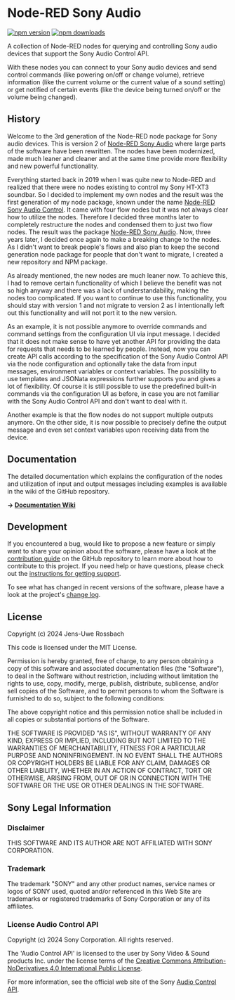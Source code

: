 # Node-RED Sony Audio

<a href="https://www.npmjs.com/package/@jens_rossbach/node-red-sony-audio"><img title="npm version" src="https://badgen.net/npm/v/@jens_rossbach/node-red-sony-audio"></a>
<a href="https://www.npmjs.com/package/@jens_rossbach/node-red-sony-audio"><img title="npm downloads" src="https://badgen.net/npm/dt/@jens_rossbach/node-red-sony-audio"></a>

A collection of Node-RED nodes for querying and controlling Sony audio devices that support the Sony Audio Control API.

With these nodes you can connect to your Sony audio devices and send control commands (like powering on/off or change volume), retrieve information (like the current volume or the current value of a sound setting) or get notified of certain events (like the device being turned on/off or the volume being changed).

## History
Welcome to the 3rd generation of the Node-RED node package for Sony audio devices. This is version 2 of [Node-RED Sony Audio](https://github.com/jensrossbach/node-red-contrib-sony-audio) where large parts of the software have been rewritten. The nodes have been modernized, made much leaner and cleaner and at the same time provide more flexibility and new powerful functionality.

Everything started back in 2019 when I was quite new to Node-RED and realized that there were no nodes existing to control my Sony HT-XT3 soundbar. So I decided to implement my own nodes and the result was the first generation of my node package, known under the name [Node-RED Sony Audio Control](https://github.com/jensrossbach/node-red-contrib-sony-audio-control). It came with four flow nodes but it was not always clear how to utilize the nodes. Therefore I decided three months later to completely restructure the nodes and condensed them to just two flow nodes. The result was the package [Node-RED Sony Audio](https://github.com/jensrossbach/node-red-contrib-sony-audio). Now, three years later, I decided once again to make a breaking change to the nodes. As I didn't want to break people's flows and also plan to keep the second generation node package for people that don't want to migrate, I created a new repository and NPM package.

As already mentioned, the new nodes are much leaner now. To achieve this, I had to remove certain functionality of which I believe the benefit was not so high anyway and there was a lack of understandability, making the nodes too complicated. If you want to continue to use this functionality, you should stay with version 1 and not migrate to version 2 as I intentionally left out this functionality and will not port it to the new version.

As an example, it is not possible anymore to override commands and command settings from the configuration UI via input message. I decided that it does not make sense to have yet another API for providing the data for requests that needs to be learned by people. Instead, now you can create API calls according to the specification of the Sony Audio Control API via the node configuration and optionally take the data from input messages, environment variables or context variables. The possibility to use templates and JSONata expressions further supports you and gives a lot of flexibility. Of course it is still possible to use the predefined built-in commands via the configuration UI as before, in case you are not familiar with the Sony Audio Control API and don't want to deal with it.

Another example is that the flow nodes do not support multiple outputs anymore. On the other side, it is now possible to precisely define the output message and even set context variables upon receiving data from the device.

## Documentation
The detailed documentation which explains the configuration of the nodes and utilization of input and output messages including examples is available in the wiki of the GitHub repository.

**&rarr; [Documentation Wiki](https://github.com/jensrossbach/node-red-sony-audio/wiki)**

## Development
If you encountered a bug, would like to propose a new feature or simply want to share your opinion about the software, please have a look at the [contribution guide](https://github.com/jensrossbach/node-red-sony-audio/blob/master/CONTRIBUTING.md) on the GitHub repository to learn more about how to contribute to this project. If you need help or have questions, please check out the [instructions for getting support](https://github.com/jensrossbach/node-red-sony-audio/blob/master/SUPPORT.md).

To see what has changed in recent versions of the software, please have a look at the project's [change log](https://github.com/jensrossbach/node-red-sony-audio/blob/master/CHANGELOG.md).

## License
Copyright (c) 2024 Jens-Uwe Rossbach

This code is licensed under the MIT License.

Permission is hereby granted, free of charge, to any person obtaining a copy
of this software and associated documentation files (the "Software"), to deal
in the Software without restriction, including without limitation the rights
to use, copy, modify, merge, publish, distribute, sublicense, and/or sell
copies of the Software, and to permit persons to whom the Software is
furnished to do so, subject to the following conditions:

The above copyright notice and this permission notice shall be included in all
copies or substantial portions of the Software.

THE SOFTWARE IS PROVIDED "AS IS", WITHOUT WARRANTY OF ANY KIND, EXPRESS OR
IMPLIED, INCLUDING BUT NOT LIMITED TO THE WARRANTIES OF MERCHANTABILITY,
FITNESS FOR A PARTICULAR PURPOSE AND NONINFRINGEMENT. IN NO EVENT SHALL THE
AUTHORS OR COPYRIGHT HOLDERS BE LIABLE FOR ANY CLAIM, DAMAGES OR OTHER
LIABILITY, WHETHER IN AN ACTION OF CONTRACT, TORT OR OTHERWISE, ARISING FROM,
OUT OF OR IN CONNECTION WITH THE SOFTWARE OR THE USE OR OTHER DEALINGS IN THE
SOFTWARE.

## Sony Legal Information
### Disclaimer
THIS SOFTWARE AND ITS AUTHOR ARE NOT AFFILIATED WITH SONY CORPORATION.

### Trademark
The trademark "SONY" and any other product names, service names or logos of SONY used, quoted and/or referenced in this Web Site are trademarks or registered trademarks of Sony Corporation or any of its affiliates.

### License Audio Control API
Copyright (c) 2024 Sony Corporation. All rights reserved.

The 'Audio Control API' is licensed to the user by Sony Video & Sound products Inc. under the license terms of the [Creative Commons Attribution-NoDerivatives 4.0 International Public License](https://creativecommons.org/licenses/by-nd/4.0/legalcode).

For more information, see the official web site of the Sony [Audio Control API](https://developer.sony.com/develop/audio-control-api).